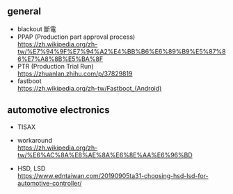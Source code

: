 ## general
- blackout 斷電  
- PPAP (Production part approval process)  
https://zh.wikipedia.org/zh-tw/%E7%94%9F%E7%94%A2%E4%BB%B6%E6%89%B9%E5%87%86%E7%A8%8B%E5%BA%8F  
- PTR (Production Trial Run)  
https://zhuanlan.zhihu.com/p/37829819  
- fastboot  
https://zh.wikipedia.org/zh-tw/Fastboot_(Android)
## automotive electronics
- TISAX

- workaround  
https://zh.wikipedia.org/zh-tw/%E6%AC%8A%E8%AE%8A%E6%8E%AA%E6%96%BD  
- HSD, LSD  
https://www.edntaiwan.com/20190905ta31-choosing-hsd-lsd-for-automotive-controller/